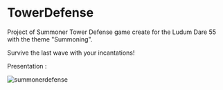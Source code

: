# TowerDefense
 Project of Summoner Tower Defense game create for the Ludum Dare 55 with the theme "Summoning".

Survive the last wave with your incantations!

Presentation :

![summonerdefense](https://github.com/user-attachments/assets/b0332ef5-b42c-4f71-b169-250eb500de20)

